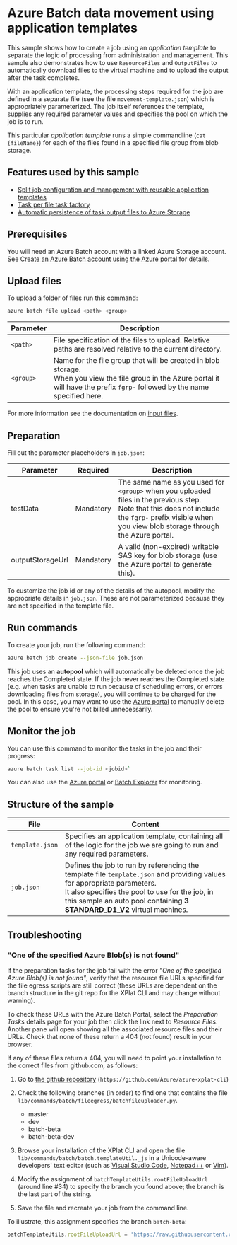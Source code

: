# Azure Batch data movement using application templates

This sample shows how to create a job using an *application template* to separate the logic of processing from administration and management. This sample also demonstrates how to use `ResourceFiles` and `OutputFiles` to automatically download files to the virtual machine and to upload the output after the task completes.

With an application template, the processing steps required for the job are defined in a separate file (see the file `movement-template.json`) which is appropriately parameterized. The job itself references the template, supplies any required parameter values and specifies the pool on which the job is to run.

This particular *application template* runs a simple commandline (`cat {fileName}`) for each of the files found in a specified file group from blob storage.

## Features used by this sample

* [Split job configuration and management with reusable application templates](../../../application-templates.md)
* [Task per file task factory](../../../taskFactories.md#task-per-file)
* [Automatic persistence of task output files to Azure Storage](../../../outputFiles.md)

## Prerequisites

You will need an Azure Batch account with a linked Azure Storage account. See [Create an Azure Batch account using the Azure portal](https://docs.microsoft.com/azure/batch/batch-account-create-portal) for details.

## Upload files

To upload a folder of files run this command:
``` bash
azure batch file upload <path> <group>
```
| Parameter        | Description                                                                                                                                                                          |
| ---------------- | ------------------------------------------------------------------------------------------------------------------------------------------------------------------------------------ |
| `<path>`         | File specification of the files to upload. Relative paths are resolved relative to the current directory.                                                                            |
| `<group>`        | Name for the file group that will be created in blob storage. <br/>When you view the file group in the Azure portal it will have the prefix `fgrp-` followed by the name specified here. |

For more information see the documentation on [input files](../../../inputFiles.md).

## Preparation

Fill out the parameter placeholders in `job.json`:

| Parameter        | Required  | Description                                                                                                                                                                                               |
| ---------------- | --------- | --------------------------------------------------------------------------------------------------------------------------------------------------------------------------------------------------------- |
| testData         | Mandatory | The same name as you used for `<group>` when you uploaded files in the previous step.<br/>Note that this does not include the `fgrp-` prefix visible when you view blob storage through the Azure portal. |
| outputStorageUrl | Mandatory | A valid (non-expired) writable SAS key for blob storage (use the Azure portal to generate this).                                                                                                          |

To customize the job id or any of the details of the autopool, modify the appropriate details in `job.json`. These are not parameterized because they are not specified in the template file. 

## Run commands

To create your job, run the following command:
``` bash
azure batch job create --json-file job.json
```

This job uses an **autopool** which will automatically be deleted once the job reaches the Completed state. If the job never reaches the Completed state (e.g. when tasks are unable to run because of scheduling errors, or errors downloading files from storage), you will continue to be charged for the pool. In this case, you may want to use the [Azure portal](https://portal.azure.com) to manually delete the pool to ensure you're not billed unnecessarily.

## Monitor the job

You can use this command to monitor the tasks in the job and their progress:
``` bash
azure batch task list --job-id <jobid>`
```
You can also use the [Azure portal](https://portal.azure.com) or [Batch Explorer](https://github.com/Azure/azure-batch-samples/tree/master/CSharp/BatchExplorer) for monitoring.

## Structure of the sample 

| File            | Content                                                                                                                                                                                                                                                         |
| --------------- | --------------------------------------------------------------------------------------------------------------------------------------------------------------------------------------------------------------------------------------------------------------- |
| `template.json` | Specifies an application template, containing all of the logic for the job we are going to run and any required parameters.                                                                                                                                     |
| `job.json`      | Defines the job to run by referencing the template file `template.json` and providing values for appropriate parameters. <br/> It also specifies the pool to use for the job, in this sample an auto pool containing **3** **STANDARD_D1_V2** virtual machines. |

## Troubleshooting

### "One of the specified Azure Blob(s) is not found"

If the preparation tasks for the job fail with the error *"One of the specified Azure Blob(s) is not found"*, verify that the resource file URLs specified for the file egress scripts are still correct (these URLs are dependent on the branch structure in the git repo for the XPlat CLI and may change without warning).

To check these URLs with the Azure Batch Portal, select the *Preparation Tasks* details page for your job then click the link next to *Resource Files*.  Another pane will open showing all the associated resource files and their URLs. Check that none of these return a 404 (not found) result in your browser.

If any of these files return a 404, you will need to point your installation to the correct files from github.com, as follows:

1. Go to [the github repository](https://github.com/Azure/azure-xplat-cli) (`https://github.com/Azure/azure-xplat-cli`)
2. Check the following branches (in order) to find one that contains the file `lib/commands/batch/fileegress/batchfileuploader.py`. 
    * master
    * dev
    * batch-beta
    * batch-beta-dev
3. Browse your installation of the XPlat CLI and open the file `lib/commands/batch/batch.templateUtil._js` in a Unicode-aware developers' text editor (such as [Visual Studio Code](https://code.visualstudio.com/), [Notepad++](https://notepad-plus-plus.org/) or [Vim](http://www.vim.org/)). 

4. Modify the assignment of `batchTemplateUtils.rootFileUploadUrl` (around line #34) to specify the branch you found above; the branch is the last part of the string.

5. Save the file and recreate your job from the command line.

To illustrate, this assignment specifies the branch `batch-beta`:
``` javascript
batchTemplateUtils.rootFileUploadUrl = 'https://raw.githubusercontent.com/Azure/azure-xplat-cli/batch-beta';
```
